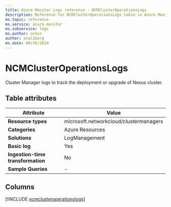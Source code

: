```yaml
---
title: Azure Monitor Logs reference - NCMClusterOperationsLogs
description: Reference for NCMClusterOperationsLogs table in Azure Monitor Logs.
ms.topic: reference
ms.service: azure-monitor
ms.subservice: logs
ms.author: orens
author: osalzberg
ms.date: 09/16/2024
---
```


# NCMClusterOperationsLogs

Cluster Manager logs to track the deployment or upgrade of Nexus cluster.


## Table attributes

|Attribute|Value|
|---|---|
|**Resource types**|microsoft.networkcloud/clustermanagers|
|**Categories**|Azure Resources|
|**Solutions**| LogManagement|
|**Basic log**|Yes|
|**Ingestion-time transformation**|No|
|**Sample Queries**|-|



## Columns
  
[!INCLUDE [ncmclusteroperationslogs](~/reusable-content/ce-skilling/azure/includes/azure-monitor/reference/tables/ncmclusteroperationslogs-include.md)]
